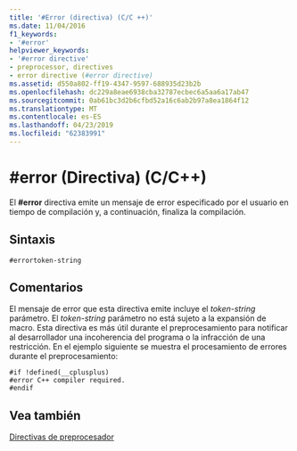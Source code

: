 ```yaml
---
title: '#Error (directiva) (C/C ++)'
ms.date: 11/04/2016
f1_keywords:
- '#error'
helpviewer_keywords:
- '#error directive'
- preprocessor, directives
- error directive (#error directive)
ms.assetid: d550a802-ff19-4347-9597-688935d23b2b
ms.openlocfilehash: dc229a8eae6938cba32787ecbec6a5aa6a17ab47
ms.sourcegitcommit: 0ab61bc3d2b6cfbd52a16c6ab2b97a8ea1864f12
ms.translationtype: MT
ms.contentlocale: es-ES
ms.lasthandoff: 04/23/2019
ms.locfileid: "62383991"
---
```

# <a name="error-directive-cc"></a>#error (Directiva) (C/C++)
El **#error** directiva emite un mensaje de error especificado por el usuario en tiempo de compilación y, a continuación, finaliza la compilación.

## <a name="syntax"></a>Sintaxis

```
#errortoken-string
```

## <a name="remarks"></a>Comentarios

El mensaje de error que esta directiva emite incluye el *token-string* parámetro. El *token-string* parámetro no está sujeto a la expansión de macro. Esta directiva es más útil durante el preprocesamiento para notificar al desarrollador una incoherencia del programa o la infracción de una restricción. En el ejemplo siguiente se muestra el procesamiento de errores durante el preprocesamiento:

```
#if !defined(__cplusplus)
#error C++ compiler required.
#endif
```

## <a name="see-also"></a>Vea también

[Directivas de preprocesador](../preprocessor/preprocessor-directives.md)